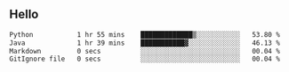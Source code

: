 ## Hello
<!--START_SECTION:waka-->

```txt
Python           1 hr 55 mins    █████████████▒░░░░░░░░░░░   53.80 %
Java             1 hr 39 mins    ███████████▓░░░░░░░░░░░░░   46.13 %
Markdown         0 secs          ░░░░░░░░░░░░░░░░░░░░░░░░░   00.04 %
GitIgnore file   0 secs          ░░░░░░░░░░░░░░░░░░░░░░░░░   00.04 %
```

<!--END_SECTION:waka-->
